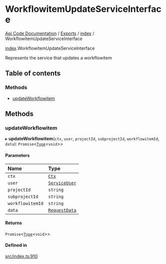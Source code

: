 # WorkflowitemUpdateServiceInterface
 
[Api Code Documentation](../README.md) / [Exports](../modules.md) / [index](../modules/index.md) / WorkflowitemUpdateServiceInterface

[index](../modules/index.md).WorkflowitemUpdateServiceInterface

Represents the service that updates a workflowitem

## Table of contents

### Methods

- [updateWorkflowitem](index.WorkflowitemUpdateServiceInterface.md#updateworkflowitem)

## Methods

### updateWorkflowitem

▸ **updateWorkflowitem**(`ctx`, `user`, `projectId`, `subprojectId`, `workflowitemId`, `data`): `Promise`\<[`Type`](../modules/result.md#type)\<`void`\>\>

#### Parameters

| Name | Type |
| :------ | :------ |
| `ctx` | [`Ctx`](lib_ctx.Ctx.md) |
| `user` | [`ServiceUser`](service_domain_organization_service_user.ServiceUser.md) |
| `projectId` | `string` |
| `subprojectId` | `string` |
| `workflowitemId` | `string` |
| `data` | [`RequestData`](service_domain_workflow_workflowitem_update.RequestData.md) |

#### Returns

`Promise`\<[`Type`](../modules/result.md#type)\<`void`\>\>

#### Defined in

[src/index.ts:910](https://github.com/openkfw/TruBudget/blob/e3c318d/api/src/index.ts#L910)
